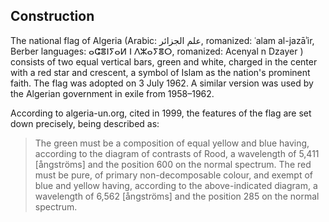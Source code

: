 ## Construction

The national flag of Algeria (Arabic: علم الجزائر‎, romanized: ʿalam al-jazāʾir,
Berber languages: ⴰⵛⴻⵏⵢⴰⵍ ⵏ ⴷⵣⴰⵢⴻⵔ, romanized: Acenyal n Dzayer ) consists of two
equal vertical bars, green and white, charged in the center with a red star and
crescent, a symbol of Islam as the nation's prominent faith. The flag was
adopted on 3 July 1962. A similar version was used by the Algerian government in
exile from 1958–1962.

According to algeria-un.org, cited in 1999, the features of the flag are set
down precisely, being described as:

> The green must be a composition of equal yellow and blue having, according to
> the diagram of contrasts of Rood, a wavelength of 5,411 [ångströms] and the
> position 600 on the normal spectrum. The red must be pure, of primary
> non-decomposable colour, and exempt of blue and yellow having, according to
> the above-indicated diagram, a wavelength of 6,562 [ångströms] and the
> position 285 on the normal spectrum.
